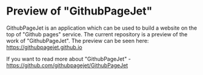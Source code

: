 # Preview of "GithubPageJet"

GithubPageJet is an application which can be used to build a website on the top of "Github pages" service. The current repository is a preview of the work of "GithubPageJet". The preview can be seen here: https://githubpagejet.github.io

If you want to read more about "GithubPageJet" - https://github.com/githubpagejet/GithubPageJet
